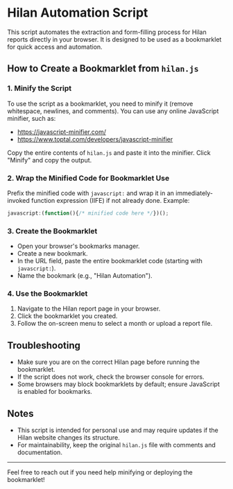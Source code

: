 # Hilan Automation Script

This script automates the extraction and form-filling process for Hilan reports directly in your browser. It is designed to be used as a bookmarklet for quick access and automation.

## How to Create a Bookmarklet from `hilan.js`

### 1. Minify the Script
To use the script as a bookmarklet, you need to minify it (remove whitespace, newlines, and comments). You can use any online JavaScript minifier, such as:
- https://javascript-minifier.com/
- https://www.toptal.com/developers/javascript-minifier

Copy the entire contents of `hilan.js` and paste it into the minifier. Click "Minify" and copy the output.

### 2. Wrap the Minified Code for Bookmarklet Use
Prefix the minified code with `javascript:` and wrap it in an immediately-invoked function expression (IIFE) if not already done. Example:

```javascript
javascript:(function(){/* minified code here */})();
```

### 3. Create the Bookmarklet
- Open your browser's bookmarks manager.
- Create a new bookmark.
- In the URL field, paste the entire bookmarklet code (starting with `javascript:`).
- Name the bookmark (e.g., "Hilan Automation").

### 4. Use the Bookmarklet
1. Navigate to the Hilan report page in your browser.
2. Click the bookmarklet you created.
3. Follow the on-screen menu to select a month or upload a report file.

## Troubleshooting
- Make sure you are on the correct Hilan page before running the bookmarklet.
- If the script does not work, check the browser console for errors.
- Some browsers may block bookmarklets by default; ensure JavaScript is enabled for bookmarks.

## Notes
- This script is intended for personal use and may require updates if the Hilan website changes its structure.
- For maintainability, keep the original `hilan.js` file with comments and documentation.

---

Feel free to reach out if you need help minifying or deploying the bookmarklet!
